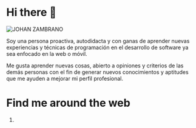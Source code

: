 <h1>Hi there 👋</h1>

![JOHAN ZAMBRANO](https://user-images.githubusercontent.com/25967495/134699593-5d7b74ac-93c4-42ed-904f-52cd89bbc3d1.png)

Soy una persona proactiva, autodidacta y con ganas de aprender nuevas experiencias y técnicas de programación en el desarrollo de software ya sea enfocado en la web o móvil.

Me gusta aprender nuevas cosas, abierto a opiniones y criterios de las demás personas con el fin de generar nuevos conocimientos y aptitudes que me ayuden a mejorar mi perfil profesional.

<h1>Find me around the web</h1>

<ol>
    <li><link href="https://www.linkedin.com/in/johan-zambrano-b537501bb/" TITLE="LinkedIn"></li>
</ol>
